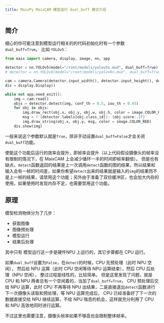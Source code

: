 ```yaml
---
title: MaixPy MaixCAM 模型运行 dual_buff 模式介绍
---
```


## 简介

细心的你可能注意到模型运行相关的的代码初始化时有一个参数`dual_buff=True`。
比如 `YOLOv5`：
```python
from maix import camera, display, image, nn, app

detector = nn.YOLOv5(model="/root/models/yolov5s.mud", dual_buff=True)
# detector = nn.YOLOv8(model="/root/models/yolov8n.mud", dual_buff=True)

cam = camera.Camera(detector.input_width(), detector.input_height(), detector.input_format())
dis = display.Display()

while not app.need_exit():
    img = cam.read()
    objs = detector.detect(img, conf_th = 0.5, iou_th = 0.45)
    for obj in objs:
        img.draw_rect(obj.x, obj.y, obj.w, obj.h, color = image.COLOR_RED)
        msg = f'{detector.labels[obj.class_id]}: {obj.score:.2f}'
        img.draw_string(obj.x, obj.y, msg, color = image.COLOR_RED)
    dis.show(img)
```

一般来说这个参数默认就是`True`，除非手动设置`dual_buff=False`才会关闭 `dual_buff`功能。

使能这个功能后运行的效率会提升，即帧率会提升（以上代码假设摄像头的帧率没有限制的情况下，在 MaixCAM 上会减少循环一半的时间即帧率翻倍）。
但是也有缺点，`detect`函数返回的结果是上一次调用`detect`函数的图的结果，所以结果和输入会有一帧的时间差，如果你希望`detect`出来的结果就是输入的`img`的结果而不是上一帧的结果，请禁用这个功能；另外由于准备了双份缓冲区，也会加大内存的使用，如果使用时发现内存不足，也需要禁用这个功能。


## 原理

模型检测物体分为了几步：
* 获取图像
* 图像预处理
* 模型运行
* 结果后处理

其中只有 模型运行这一步是硬件NPU 上运行的，其它步骤都在 CPU 运行。

如果`dual_buff`设置为`False`，在`detect`的时候，CPU 先预处理（此时 NPU 空闲）， 然后给 NPU 运算（此时 CPU 空闲等待 NPU 运算结束），然后 CPU 后处理（NPU 空闲）， 整过过程是线性的，比较简单。
但是这里发现了问题，就是 CPU 和 NPU 两者总有一个空闲着的，当加了`dual_buff=True`， CPU 预处理后交给 NPU 运算，此时 CPU 不再等待 NPU 出结果，二是直接退出`detect`函数进行下一次摄像头读取和预处理，等 NPU 运算完成后， CPU 已经准备好了下一次的数据直接交给 NPU 继续运算，不给 NPU 喘息的机会，这样就充分利用了 CPU 和 NPU 高效地同时进行运算。


不过这里也需要注意，摄像头帧率如果不够高也会限制整体帧率。



